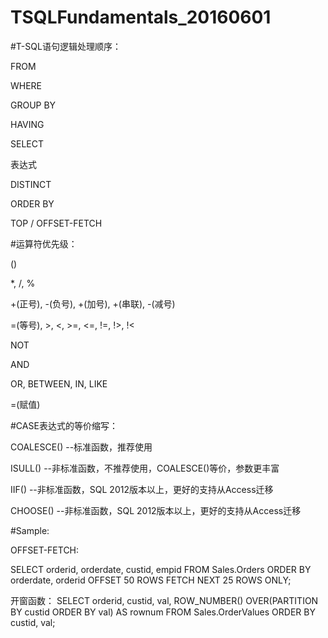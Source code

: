 # TSQLFundamentals_20160601

#T-SQL语句逻辑处理顺序：

FROM

WHERE

GROUP BY

HAVING

SELECT

  表达式

  DISTINCT

ORDER BY

  TOP / OFFSET-FETCH



#运算符优先级：

()

*, /, %

+(正号), -(负号), +(加号), +(串联), -(减号)

=(等号), >, <, >=, <=, !=, !>, !<

NOT

AND

OR, BETWEEN, IN, LIKE

=(赋值)



#CASE表达式的等价缩写：

COALESCE() --标准函数，推荐使用

ISULL() --非标准函数，不推荐使用，COALESCE()等价，参数更丰富

IIF() --非标准函数，SQL 2012版本以上，更好的支持从Access迁移

CHOOSE() --非标准函数，SQL 2012版本以上，更好的支持从Access迁移



#Sample:

OFFSET-FETCH:

SELECT orderid, orderdate, custid, empid
FROM Sales.Orders
ORDER BY orderdate, orderid
OFFSET 50 ROWS FETCH NEXT 25 ROWS ONLY;


开窗函数：
SELECT orderid, custid, val,
  ROW_NUMBER() OVER(PARTITION BY custid
                    ORDER BY val) AS rownum
FROM Sales.OrderValues
ORDER BY custid, val;



